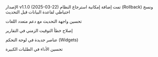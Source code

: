 الإصدار v1.1.0 (2025-03-22)
تمت إضافة إمكانية استرجاع النظام (Rollback) ونسخ احتياطي لقاعدة البيانات قبل التحديث

تحسين واجهة التحديث مع دعم متعدد اللغات

إصلاح خطأ التوقيت الزمني في التقارير

عناصر جديدة في لوحة التحكم (Widgets)

تحسين الأداء في الطلبات الكبيرة